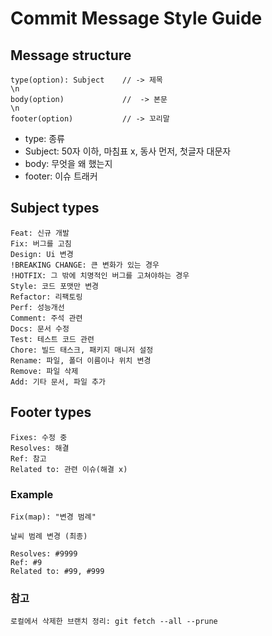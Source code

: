 # Commit Message Style Guide

## Message structure

    type(option): Subject    // -> 제목
    \n
    body(option)             //  -> 본문
    \n
    footer(option)           // -> 꼬리말

- type: 종류
- Subject: 50자 이하, 마침표 x, 동사 먼저, 첫글자 대문자
- body: 무엇을 왜 했는지
- footer: 이슈 트래커

## Subject types

    Feat: 신규 개발
    Fix: 버그를 고침
    Design: Ui 변경
    !BREAKING CHANGE: 큰 변화가 있는 경우
    !HOTFIX: 그 밖에 치명적인 버그를 고쳐야하는 경우
    Style: 코드 포맷만 변경
    Refactor: 리팩토링
    Perf: 성능개선
    Comment: 주석 관련
    Docs: 문서 수정
    Test: 테스트 코드 관련
    Chore: 빌드 태스크, 패키지 매니저 설정
    Rename: 파일, 폴더 이름이나 위치 변경
    Remove: 파일 삭제
    Add: 기타 문서, 파일 추가

## Footer types

    Fixes: 수정 중
    Resolves: 해결
    Ref: 참고
    Related to: 관련 이슈(해결 x)

### Example

    Fix(map): "변경 범례"

    날씨 범례 변경 (최종)

    Resolves: #9999
    Ref: #9
    Related to: #99, #999
    
### 참고

    로컬에서 삭제한 브랜치 정리: git fetch --all --prune
